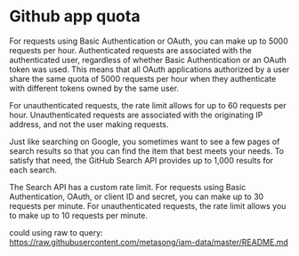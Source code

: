 # Github app quota

For requests using Basic Authentication or OAuth, you can make up to 5000 requests per hour. Authenticated requests are associated with the authenticated user, regardless of whether Basic Authentication or an OAuth token was used. This means that all OAuth applications authorized by a user share the same quota of 5000 requests per hour when they authenticate with different tokens owned by the same user.

For unauthenticated requests, the rate limit allows for up to 60 requests per hour. Unauthenticated requests are associated with the originating IP address, and not the user making requests.

Just like searching on Google, you sometimes want to see a few pages of search results so that you can find the item that best meets your needs. To satisfy that need, the GitHub Search API provides up to 1,000 results for each search.

The Search API has a custom rate limit. For requests using Basic Authentication, OAuth, or client ID and secret, you can make up to 30 requests per minute. For unauthenticated requests, the rate limit allows you to make up to 10 requests per minute.

could using raw to query:
https://raw.githubusercontent.com/metasong/iam-data/master/README.md